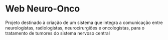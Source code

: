 # Web Neuro-Onco

Projeto destinado à criação de um sistema que integra a comunicação entre neurologistas, radiologistas, neurocirurgiões e oncologistas, para o tratamento de tumores do sistema nervoso central
